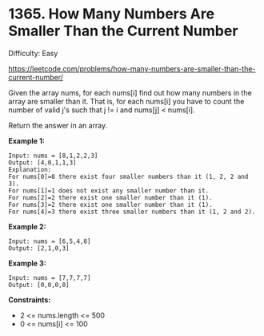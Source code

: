 # 1365. How Many Numbers Are Smaller Than the Current Number

Difficulty: Easy

https://leetcode.com/problems/how-many-numbers-are-smaller-than-the-current-number/

Given the array nums, for each nums[i] find out how many numbers in the array are smaller than it. That is, for each nums[i] you have to count the number of valid j's such that j != i and nums[j] < nums[i].

Return the answer in an array.

**Example 1:**
```
Input: nums = [8,1,2,2,3]
Output: [4,0,1,1,3]
Explanation: 
For nums[0]=8 there exist four smaller numbers than it (1, 2, 2 and 3). 
For nums[1]=1 does not exist any smaller number than it.
For nums[2]=2 there exist one smaller number than it (1). 
For nums[3]=2 there exist one smaller number than it (1). 
For nums[4]=3 there exist three smaller numbers than it (1, 2 and 2).
```

**Example 2:**
```
Input: nums = [6,5,4,8]
Output: [2,1,0,3]
```

**Example 3:**
```
Input: nums = [7,7,7,7]
Output: [0,0,0,0]
```

**Constraints:**

* 2 <= nums.length <= 500
* 0 <= nums[i] <= 100
